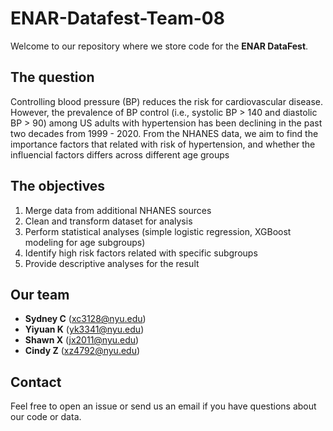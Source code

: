 # ENAR-Datafest-Team-08

Welcome to our repository where we store code for the **ENAR DataFest**.

## The question

Controlling blood pressure (BP) reduces the risk for cardiovascular disease. However, the prevalence of BP control (i.e., systolic BP > 140 and diastolic BP > 90) among US adults with hypertension has been declining in the past two decades from 1999 - 2020. From the NHANES data, we aim to find the importance factors that related with risk of hypertension, and whether the influencial factors differs across different age groups

## The objectives

1. Merge data from additional NHANES sources
2. Clean and transform dataset for analysis  
3. Perform statistical analyses (simple logistic regression, XGBoost modeling for age subgroups)  
4. Identify high risk factors related with specific subgroups
5. Provide descriptive analyses for the result

## Our team

- **Sydney C** ([xc3128@nyu.edu](mailto:xc3128@nyu.edu))  
- **Yiyuan K** ([yk3341@nyu.edu](mailto:yk3341@nyu.edu))  
- **Shawn X** ([jx2011@nyu.edu](mailto:jx2011@nyu.edu))
- **Cindy Z** ([xz4792@nyu.edu](mailto:xz4792@nyu.edu))

## Contact

Feel free to open an issue or send us an email if you have questions about our code or data.
